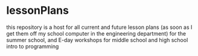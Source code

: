 # lessonPlans

this repository is a host for all current and future lesson plans (as soon as I get them off my school computer in the engineering department) for the summer school, and E-day workshops for middle school and high school intro to programming
